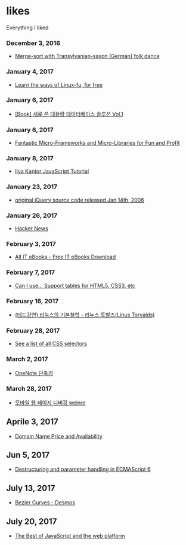 # likes
Everything I liked

### December 3, 2016
- [Merge-sort with Transylvanian-saxon (German) folk dance](https://www.youtube.com/watch?v=XaqR3G_NVoo)

### January 4, 2017
- [Learn the ways of Linux-fu, for free](https://linuxjourney.com)

### January 6, 2017
- [[Book] 새로 쓴 대용량 데이터베이스 솔루션 Vol.1](http://book.naver.com/bookdb/book_detail.nhn?bid=1985532)

### January 6, 2017
- [Fantastic Micro-Frameworks and Micro-Libraries for Fun and Profit](http://microjs.com)

### January 8, 2017
- [Ilya Kantor JavaScript Tutorial](http://javascript.info)

### January 23, 2017
- [original jQuery source code released Jan 14th, 2006](http://genius.it/ejohn.org/files/jquery-original.html)

### January 26, 2017
- [Hacker News](https://news.ycombinator.com)

### February 3, 2017
- [All IT eBooks - Free IT eBooks Download](http://www.allitebooks.com)

### February 7, 2017
- [Can I use... Support tables for HTML5, CSS3, etc](http://caniuse.com)

### February 16, 2017
- [(테드강연) 리눅스의 기본철학 - 리누스 토발즈(Linus Torvalds)](https://youtu.be/8zhxD563uCw)

### February 28, 2017
- [See a list of all CSS selectors](https://drafts.csswg.org/selectors-3/#selectors)

### March 2, 2017
- [OneNote 단축키](https://support.office.com/ko-kr/article/OneNote-2013%EC%9D%98-%EB%B0%94%EB%A1%9C-%EA%B0%80%EA%B8%B0-%ED%82%A4-65dc79fa-de36-4ca0-9a6e-dfe7f3452ff8)

### March 28, 2017
- [모바일 웹 페이지 디버깅 weinre](https://people.apache.org/~pmuellr/weinre/docs/latest)

## Aprile 3, 2017
- [Domain Name Price and Availability](https://www.domcomp.com)

## Jun 5, 2017
- [Destructuring and parameter handling in ECMAScript 6](http://2ality.com/2015/01/es6-destructuring.html)

## July 13, 2017
- [Bezier Curves - Desmos](https://www.desmos.com/calculator/cahqdxeshd)

## July 20, 2017
- [The Best of JavaScript and the web platform](https://bestof.js.org)